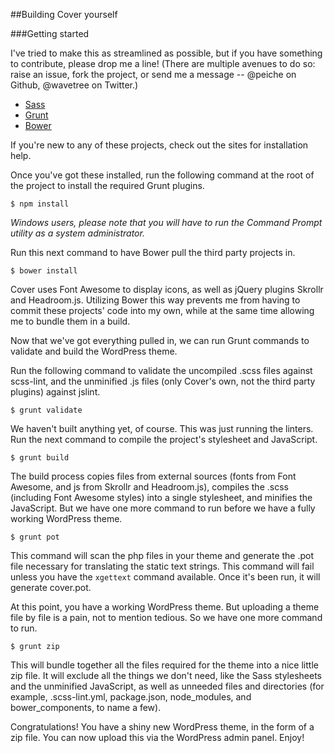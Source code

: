 ##Building Cover yourself

###Getting started

I've tried to make this as streamlined as possible, but if you have something to contribute, please drop me a line! (There are multiple avenues to do so: raise an issue, fork the project, or send me a message -- @peiche on Github, @wavetree on Twitter.)

- [Sass](http://sass-lang.com)
- [Grunt](http://gruntjs.com)
- [Bower](http://bower.io)

If you're new to any of these projects, check out the sites for installation help.

Once you've got these installed, run the following command at the root of the project to install the required Grunt plugins.

```
$ npm install
```

_Windows users, please note that you will have to run the Command Prompt utility as a system administrator._

Run this next command to have Bower pull the third party projects in.

```
$ bower install
```

Cover uses Font Awesome to display icons, as well as jQuery plugins Skrollr and Headroom.js. Utilizing Bower this way prevents me from having to commit these projects' code into my own, while at the same time allowing me to bundle them in a build.

Now that we've got everything pulled in, we can run Grunt commands to validate and build the WordPress theme.

Run the following command to validate the uncompiled .scss files against scss-lint, and the unminified .js files (only Cover's own, not the third party plugins) against jslint.

```
$ grunt validate
```

We haven't built anything yet, of course. This was just running the linters. Run the next command to compile the project's stylesheet and JavaScript.

```
$ grunt build
```

The build process copies files from external sources (fonts from Font Awesome, and js from Skrollr and Headroom.js), compiles the .scss (including Font Awesome styles) into a single stylesheet, and minifies the JavaScript. But we have one more command to run before we have a fully working WordPress theme.

```
$ grunt pot
```

This command will scan the php files in your theme and generate the .pot file necessary for translating the static text strings. This command will fail unless you have the `xgettext` command available. Once it's been run, it will generate cover.pot.

At this point, you have a working WordPress theme. But uploading a theme file by file is a pain, not to mention tedious. So we have one more command to run.

```
$ grunt zip
```

This will bundle together all the files required for the theme into a nice little zip file. It will exclude all the things we don't need, like the Sass stylesheets and the unminified JavaScript, as well as unneeded files and directories (for example, .scss-lint.yml, package.json, node_modules, and bower_components, to name a few).

Congratulations! You have a shiny new WordPress theme, in the form of a zip file. You can now upload this via the WordPress admin panel. Enjoy!